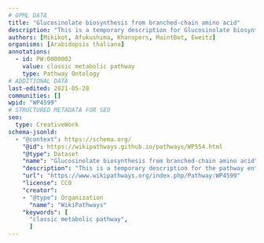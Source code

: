 ```yaml
---
# GPML DATA
title: "Glucosinolate biosynthesis from branched-chain amino acid"
description: "This is a temporary description for Glucosinolate biosynthesis from branched-chain amino acid"
authors: [Mikikot, Afukushima, Khanspers, MaintBot, Eweitz]
organisms: [Arabidopsis thaliana]
annotations:
  - id: PW:0000002
    value: classic metabolic pathway
    type: Pathway Ontology
# ADDITIONAL DATA
last-edited: 2021-05-28
communities: []
wpid: "WP4599"
# STRUCTURED METADATA FOR SEO
seo:
  type: CreativeWork
schema-jsonld:
  - "@context": https://schema.org/
    "@id": https://wikipathways.github.io/pathways/WP554.html
    "@type": Dataset
    "name": "Glucosinolate biosynthesis from branched-chain amino acid"
    "description": "This is a temporary description for the pathway entitled: Glucosinolate biosynthesis from branched-chain amino acid"
    "url": "https://www.wikipathways.org/index.php/Pathway:WP4599"
    "license": CC0
    "creator":
    - "@type": Organization
      "name": "WikiPathways"
    "keywords": [
      "classic metabolic pathway",
      ]
---
```

